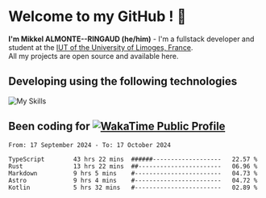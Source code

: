 # Welcome to my GitHub ! 🌃

**I'm Mikkel ALMONTE--RINGAUD (he/him)** - I'm a fullstack developer and student at the [IUT of the University of Limoges, France](https://iut.unilim.fr). \
All my projects are open source and available here.

## Developing using the following technologies

![My Skills](https://skillicons.dev/icons?i=dart,solidjs,pnpm,nodejs,ts,js,vercel,netlify,html,css,rust,astro,git,vue,md,electron,figma,github,bash,bun,cloudflare,py,tailwind,nginx,npm,tauri,vite,zig,yarn,windicss&theme=dark)

## Been coding for [![WakaTime Public Profile](https://wakatime.com/badge/user/0839e595-e07a-435c-8d59-ed95f2a3d6dd.svg?style=flat-square)](https://wakatime.com/@0839e595-e07a-435c-8d59-ed95f2a3d6dd)

<!--START_SECTION:waka-->

```plain
From: 17 September 2024 - To: 17 October 2024

TypeScript        43 hrs 22 mins  ######-------------------   22.57 %
Rust              13 hrs 22 mins  ##-----------------------   06.96 %
Markdown          9 hrs 5 mins    #------------------------   04.73 %
Astro             9 hrs 4 mins    #------------------------   04.72 %
Kotlin            5 hrs 32 mins   #------------------------   02.89 %
```

<!--END_SECTION:waka-->
